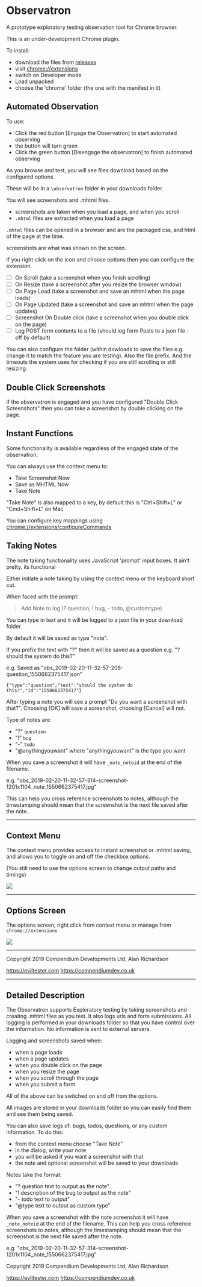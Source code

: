 # Observatron

A prototype exploratory testing observation tool for Chrome browser.

This is an under-development Chrome plugin.

To install:

- download the files from [releases](https://github.com/eviltester/observatron/releases)
- visit [chrome://extensions](chrome://extensions)
- switch on Developer mode
- Load unpacked
- choose the 'chrome' folder (the one with the manifest in it)

## Automated Observation

To use:

- Click the red button [Engage the Observatron] to start automated observing
- the button will turn green
- Click the green button [Disengage the observatron] to finish automated observing

As you browse and test, you will see files download based on the configured options.

These will be in a `\observatron` folder in your downloads folder.

You will see screenshots and .mhtml files.

- screenshots are taken when you load a page, and when you scroll
- `.mhtml` files are extracted when you load a page

`.mhtml` files can be opened in a browser and are the packaged css, and html of the page at the time.

screenshots are what was shown on the screen.

If you right click on the icon and choose options then you can configure the extension.

- [ ] On Scroll (take a screenshot when you finish scrolling)
- [ ] On Resize (take a screenshot after you resize the browser window)
- [ ] On Page Load (take a screenshot and save an mhtml when the page loads)
- [ ] On Page Updated (take a screenshot and save an mhtml when the page updates)
- [ ] Screenshot On Double click (take a screenshot when you double click on the page)
- [ ] Log POST form contents to a file (should log form Posts to a json file - off by default) 

You can also configure the folder (within dowloads to save the files e.g. change it to match the feature you are testing). Also the file prefix. And the timeouts the system uses for checking if you are still scrolling or still resizing.

## Double Click Screenshots

If the observatron is engaged and you have configured "Double Click Screenshots" then you can take a screenshot by double clicking on the page.

## Instant Functions

Some functionality is available regardless of the engaged state of the observatron.

You can always use the context menu to:

- Take Screenshot Now
- Save as MHTML Now
- Take Note

"Take Note" is also mapped to a key, by default this is "Ctrl+Shift+L" or "Cmd+Shift+L" on Mac

You can configure key mappings using [chrome://extensions/configureCommands](chrome://extensions/configureCommands)

## Taking Notes

The note taking functionality uses JavaScript 'prompt' input boxes. It ain't pretty, its functional

Either initiate a note taking by using the context menu or the keyboard short cut.

When faced with the prompt:

> Add Note to log 
> (? question, ! bug, - todo, @customtype)

You can type in text and it will be logged to a json file in your download folder.

By default it will be saved as type "note".

If you prefix the text with "?" then it will be saved as a question e.g. "? should the system do this?"

e.g. Saved as "obs_2019-02-20-11-32-57-208-question_1550662375417.json"

~~~~~~~~
{"type":"question","text":"should the system do this?","id":"1550662375417"}
~~~~~~~~

After typing a note you will see a prompt "Do you want a screenshot with that?". Choosing [OK] will save a screenshot, choosing [Cancel] will not.

Type of notes are:

- "?" `question`
- "!" `bug`
- "-" `todo`
- "@anythingyouwant" where "anythingyouwant" is the type you want

When you save a screenshot it will have `_note_noteid` at the end of the filename.

e.g. "obs_2019-02-20-11-32-57-314-screenshot-1201x1104_note_1550662375417.jpg"

This can help you cross reference screenshots to notes, although the timestamping should mean that the screenshot is the next file saved after the note.

---

## Context Menu

The context menu provides access to instant screenshot or .mhtml saving, and allows you to toggle on and off the checkbox options.

(You still need to use the options screen to change output paths and timings)

![](release/menu-screenshot-640-400.png)

---

## Options Screen

The options screen, right click from context menu or manage from `chrome://extensions`

![](release/options-screenshot-1280x800.png)


---

Copyright 2019 Compendium Developments Ltd, Alan Richardson


https://eviltester.com
https://compendiumdev.co.uk


---

## Detailed Description

The Observatron supports Exploratory testing by taking screenshots and creating .mhtml files as you test. It also logs urls and form submissions. All logging is performed in your downloads folder so that you have control over the information. No information is sent to external servers.

Logging and screenshots saved when:

- when a page loads
- when a page updates
- when you double click on the page
- when you resize the page
- when you scroll through the page
- when you submit a form

All of the above can be switched on and off from the options.

All images are stored in your downloads folder so you can easily find them and see them being saved.

You can also save logs of: bugs, todos, questions, or any custom information. To do this:

- from the context menu choose "Take Note"
- in the dialog, write your note
- you will be asked if you want a screenshot with that
- the note and optional screenshot will be saved to your downloads

Notes take the format:

- "? question text to output as the note"
- "! description of the bug to output as the note"
- "- todo text to output"
- "@type text to output as custom type"

When you save a screenshot with the note screenshot it will have `_note_noteid` at the end of the filename. This can help you cross reference screenshots to notes, although the timestamping should mean that the screenshot is the next file saved after the note.

e.g. "obs_2019-02-20-11-32-57-314-screenshot-1201x1104_note_1550662375417.jpg"



Copyright 2019 Compendium Developments Ltd, Alan Richardson

https://eviltester.com
https://compendiumdev.co.uk
